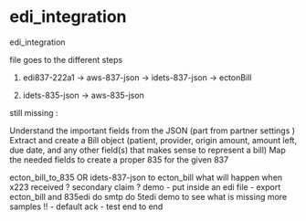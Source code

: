 # edi_integration
edi_integration

file goes to the different steps 

1. edi837-222a1 -> aws-837-json -> idets-837-json -> ectonBill

2. idets-835-json -> aws-835-json

still missing : 


Understand the important fields from the JSON (part from partner settings )
Extract and create a Bill object (patient, provider, origin amount, amount left, due date, and any other field(s) that makes sense to represent a bill)
Map the needed fields to create a proper 835 for the given 837 

ecton_bill_to_835    OR      idets-837-json to ecton_bill
what will happen when x223 received ? secondary claim ? 
demo - put inside an edi file - export ecton_bill and 835edi
do smtp 
do 5tedi demo to see what is missing
more samples !! - default ack - test end to end









